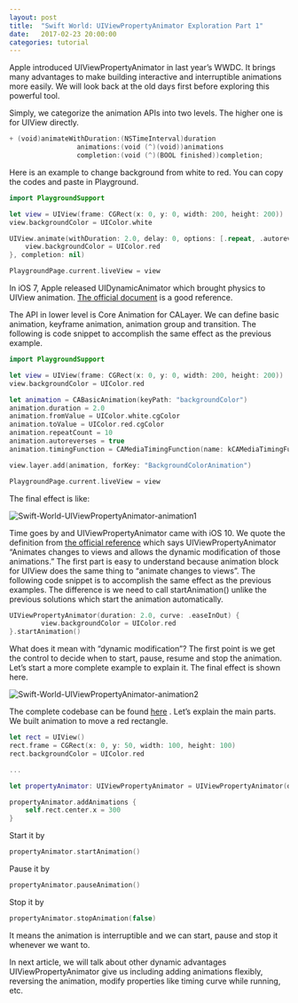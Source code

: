 ```yaml
---
layout: post
title:  "Swift World: UIViewPropertyAnimator Exploration Part 1"
date:   2017-02-23 20:00:00
categories: tutorial
---
```


Apple introduced UIViewPropertyAnimator in last year’s WWDC.  It brings many advantages to make building interactive and interruptible animations more easily. We will look back at the old days first before exploring this  powerful tool.

Simply, we categorize the animation APIs into two levels. The higher one is for UIView directly.

```swift
+ (void)animateWithDuration:(NSTimeInterval)duration
                 animations:(void (^)(void))animations
                 completion:(void (^)(BOOL finished))completion;
```

Here is an example to change background from white to red. You can copy the codes and paste in Playground.

```swift
import PlaygroundSupport

let view = UIView(frame: CGRect(x: 0, y: 0, width: 200, height: 200))
view.backgroundColor = UIColor.white

UIView.animate(withDuration: 2.0, delay: 0, options: [.repeat, .autoreverse, .curveEaseInOut], animations: {
    view.backgroundColor = UIColor.red
}, completion: nil)

PlaygroundPage.current.liveView = view
```

In iOS 7, Apple released UIDynamicAnimator  which brought physics to UIView animation. [The official document](https://developer.apple.com/reference/uikit/uidynamicanimator) is a good reference.

The API in lower level is Core Animation for CALayer. We can define basic animation, keyframe animation, animation group and transition. The following is code snippet to accomplish the same effect as the previous example.

```swift
import PlaygroundSupport

let view = UIView(frame: CGRect(x: 0, y: 0, width: 200, height: 200))
view.backgroundColor = UIColor.red

let animation = CABasicAnimation(keyPath: "backgroundColor")
animation.duration = 2.0
animation.fromValue = UIColor.white.cgColor
animation.toValue = UIColor.red.cgColor
animation.repeatCount = 10
animation.autoreverses = true
animation.timingFunction = CAMediaTimingFunction(name: kCAMediaTimingFunctionEaseInEaseOut)

view.layer.add(animation, forKey: "BackgroundColorAnimation")

PlaygroundPage.current.liveView = view
```

The final effect is like:

 ![Swift-World-UIViewPropertyAnimator-animation1](http://pengguo.xyz/resources/Swift-World-UIViewPropertyAnimator-animation1.gif)

Time goes by and UIViewPropertyAnimator came with iOS 10. We quote the  definition from [the official reference](https://developer.apple.com/reference/uikit/uiviewpropertyanimator) which says UIViewPropertyAnimator “Animates changes to views and allows the dynamic modification of those animations.”
The first part is easy to understand because animation block for UIView does the same thing to “animate changes to views”. The following code snippet is to accomplish the same effect as the previous examples. The difference is we need to call startAnimation() unlike the previous solutions which start the animation automatically.

```swift
UIViewPropertyAnimator(duration: 2.0, curve: .easeInOut) {
        view.backgroundColor = UIColor.red
}.startAnimation()
```

What does it mean with “dynamic modification”?  The first point is we get the control to decide when to start, pause, resume and stop the animation. Let’s start a more complete example to explain it. The final effect is shown here.

![Swift-World-UIViewPropertyAnimator-animation2](http://pengguo.xyz/resources/Swift-World-UIViewPropertyAnimator-animation2.gif)

The complete codebase can be found [here](https://gist.github.com/NilStack/dee4247b04541762fecc0b93bdc0d251) . Let’s explain the main parts. We built animation to move a red rectangle.

```swift
let rect = UIView()
rect.frame = CGRect(x: 0, y: 50, width: 100, height: 100)
rect.backgroundColor = UIColor.red

...

let propertyAnimator: UIViewPropertyAnimator = UIViewPropertyAnimator(duration: 5.0, curve: UIViewAnimationCurve.easeInOut)

propertyAnimator.addAnimations {
    self.rect.center.x = 300
}
```

Start it by

```swift
propertyAnimator.startAnimation()
```

Pause it by

```swift
propertyAnimator.pauseAnimation()
```

Stop it by

```swift
propertyAnimator.stopAnimation(false)
```

It means the animation is interruptible and we can start, pause and stop it whenever we want to.

 In next article, we will talk about other dynamic advantages UIViewPropertyAnimator give us including adding animations flexibly,  reversing the animation, modify properties like timing curve while running, etc.

